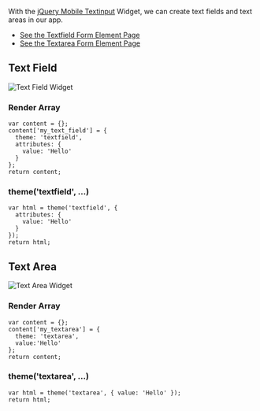 With the [jQuery Mobile Textinput](https://api.jquerymobile.com/textinput/) Widget, we can create text fields and text areas in our app.

- [See the Textfield Form Element Page](../Forms/Form_Elements/Text_Fields)
- [See the Textarea Form Element Page](../Forms/Form_Elements/Text_Areas)

## Text Field

![Text Field Widget](http://drupalgap.org/sites/default/files/textfield-widget.png)

### Render Array

```
var content = {};
content['my_text_field'] = {
  theme: 'textfield',
  attributes: {
    value: 'Hello'
  }
};
return content;
```

### theme('textfield', ...)

```
var html = theme('textfield', {
  attributes: {
    value: 'Hello'
  }
});
return html;
```

## Text Area

![Text Area Widget](http://drupalgap.org/sites/default/files/textarea-widget.png)

### Render Array

```
var content = {};
content['my_textarea'] = {
  theme: 'textarea',
  value:'Hello'
};
return content;
```

### theme('textarea', ...)

```
var html = theme('textarea', { value: 'Hello' });
return html;
```